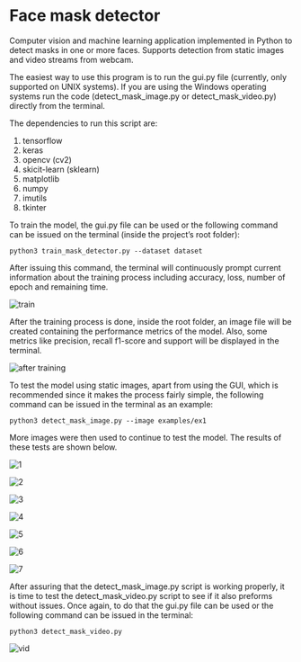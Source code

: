 # Face mask detector

Computer vision and machine learning application implemented in Python to detect masks in one or more faces.
Supports detection from static images and video streams from webcam.

The easiest way to use this program is to run the gui.py file (currently, only supported on UNIX systems). If you are using the Windows operating systems run the code (detect_mask_image.py or detect_mask_video.py) directly from the terminal.

The dependencies to run this script are:

  1) tensorflow
  2) keras
  3) opencv (cv2)
  4) skicit-learn (sklearn)
  5) matplotlib
  6) numpy
  7) imutils
  8) tkinter
  
To train the model, the gui.py file can be used or the following command can be issued on the terminal (inside the project’s root folder):

`python3 train_mask_detector.py --dataset dataset`

After issuing this command, the terminal will continuously prompt current information about the training process including accuracy, loss, number of epoch and
remaining time.

![train](https://user-images.githubusercontent.com/61552222/134815701-8dcf7de2-e064-49e6-8051-77a6127101e7.png)

After the training process is done, inside the root folder, an image file will be created containing the performance metrics of the model. Also, some metrics like precision, recall f1-score and support will be displayed in the terminal.

![after training](https://user-images.githubusercontent.com/61552222/134815737-239fcf18-df6f-4498-8495-8ffa574aa492.png)

To test the model using static images, apart from using the GUI, which is recommended since it makes the process fairly simple, the following command can be
issued in the terminal as an example:

`python3 detect_mask_image.py --image examples/ex1`

More images were then used to continue to test the model. The results of these tests are shown below.

![1](https://user-images.githubusercontent.com/61552222/134815850-9493c9f7-354b-4e9e-9740-ccd988ed5725.png)

![2](https://user-images.githubusercontent.com/61552222/134815851-f4a3c1c9-abed-4512-973e-c8ee2999b04d.png)

![3](https://user-images.githubusercontent.com/61552222/134815852-440f7640-876a-423d-a2e0-30f7099ef7d0.png)

![4](https://user-images.githubusercontent.com/61552222/134815853-321e27b7-6daa-4a3c-a72f-a9354374be95.png)

![5](https://user-images.githubusercontent.com/61552222/134815854-e9d22106-93f3-4b3d-81c5-c071bebb0e28.png)

![6](https://user-images.githubusercontent.com/61552222/134815855-ac6160e9-ad3d-4aa7-b2d0-496b7bec3ca9.png)

![7](https://user-images.githubusercontent.com/61552222/134815856-19935b8f-967b-4a4d-815e-6e5118e39a80.png)

After assuring that the detect_mask_image.py script is working properly, it is time to test the detect_mask_video.py script to see if it also preforms without issues. Once again, to do that the gui.py file can be used or the following command can be issued in the terminal:

`python3 detect_mask_video.py`

![vid](https://user-images.githubusercontent.com/61552222/134815890-2d36ea22-045f-48ff-b166-33a99026dbf2.png)

